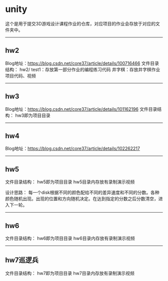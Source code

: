 # unity

这个是用于提交3D游戏设计课程作业的仓库，对应项目的作业会存放于对应的文件夹中。

----

## hw2
Blog地址：https://blog.csdn.net/core37/article/details/100716466
文件目录结构：
hw2/
  test1：存放第一部分作业的编程练习代码
  井字棋：存放井字棋作业项目代码、视频



----

## hw3

Blog地址：https://blog.csdn.net/core37/article/details/101162196
文件目录结构：
hw3即为项目目录

----
## hw4
Blog地址：https://blog.csdn.net/core37/article/details/102262217

----

## hw5
文件目录结构：
hw5即为项目目录
hw5目录内存放有录制演示视频


设计思路：
每一个disk根据不同的颜色配给不同的差异速度和不同的分数。各种颜色随机出现。出现的位置和方向随机决定。在达到指定的分数之后分数清空，进入下一轮。

-----

## hw6
文件目录结构：
hw6即为项目目录
hw6目录内存放有录制演示视频

---
## hw7巡逻兵
文件目录结构：
hw7即为项目目录
hw7目录内存放有录制演示视频